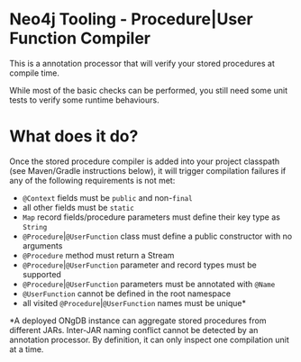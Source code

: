 # Neo4j Tooling - Procedure|User Function Compiler

This is a annotation processor that will verify your stored procedures
at compile time.

While most of the basic checks can be performed, you still need
some unit tests to verify some runtime behaviours.


# What does it do?

Once the stored procedure compiler is added into your project classpath (see Maven/Gradle
instructions below), it will trigger compilation failures if any of the following requirements
is not met:

 - `@Context` fields must be `public` and non-`final`
 - all other fields must be `static`
 - `Map` record fields/procedure parameters must define their key type as `String`
 - `@Procedure`|`@UserFunction` class must define a public constructor with no arguments
 - `@Procedure` method must return a Stream
 - `@Procedure`|`@UserFunction` parameter and record types must be supported
 - `@Procedure`|`@UserFunction` parameters must be annotated with `@Name`
 - `@UserFunction` cannot be defined in the root namespace
 - all visited `@Procedure`|`@UserFunction` names must be unique*

*A deployed ONgDB instance can aggregate stored procedures from different JARs.
Inter-JAR naming conflict cannot be detected by an annotation processor.
By definition, it can only inspect one compilation unit at a time.

